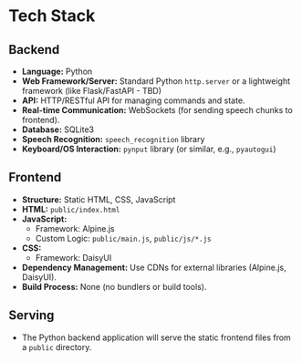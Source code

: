 # Tech Stack

## Backend
- **Language:** Python
- **Web Framework/Server:** Standard Python `http.server` or a lightweight framework (like Flask/FastAPI - TBD)
- **API:** HTTP/RESTful API for managing commands and state.
- **Real-time Communication:** WebSockets (for sending speech chunks to frontend).
- **Database:** SQLite3
- **Speech Recognition:** `speech_recognition` library
- **Keyboard/OS Interaction:** `pynput` library (or similar, e.g., `pyautogui`)

## Frontend
- **Structure:** Static HTML, CSS, JavaScript
- **HTML:** `public/index.html`
- **JavaScript:**
    - Framework: Alpine.js
    - Custom Logic: `public/main.js`, `public/js/*.js`
- **CSS:**
    - Framework: DaisyUI
- **Dependency Management:** Use CDNs for external libraries (Alpine.js, DaisyUI).
- **Build Process:** None (no bundlers or build tools).

## Serving
- The Python backend application will serve the static frontend files from a `public` directory.
